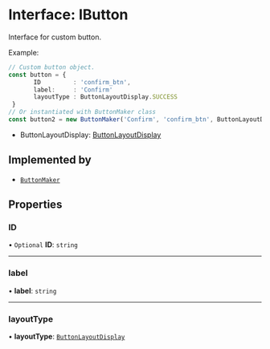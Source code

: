 # Interface: IButton

Interface for custom button.

Example:
```typescript
// Custom button object.
const button = {
       ID         : 'confirm_btn',
       label:     : 'Confirm'
       layoutType : ButtonLayoutDisplay.SUCCESS
 }
// Or instantiated with ButtonMaker class
const button2 = new ButtonMaker('Confirm', 'confirm_btn', ButtonLayoutDisplay.SUCCESS)
```
* ButtonLayoutDisplay: [ButtonLayoutDisplay](#/documentation/Enum-ButtonLayoutDisplay)

## Implemented by

- [`ButtonMaker`](#/documentation/Class-ButtonMaker)

## Properties

### ID

• `Optional` **ID**: `string`

___

### label

• **label**: `string`

___

### layoutType

• **layoutType**: [`ButtonLayoutDisplay`](#/documentation/Enum-ButtonLayoutDisplay)
